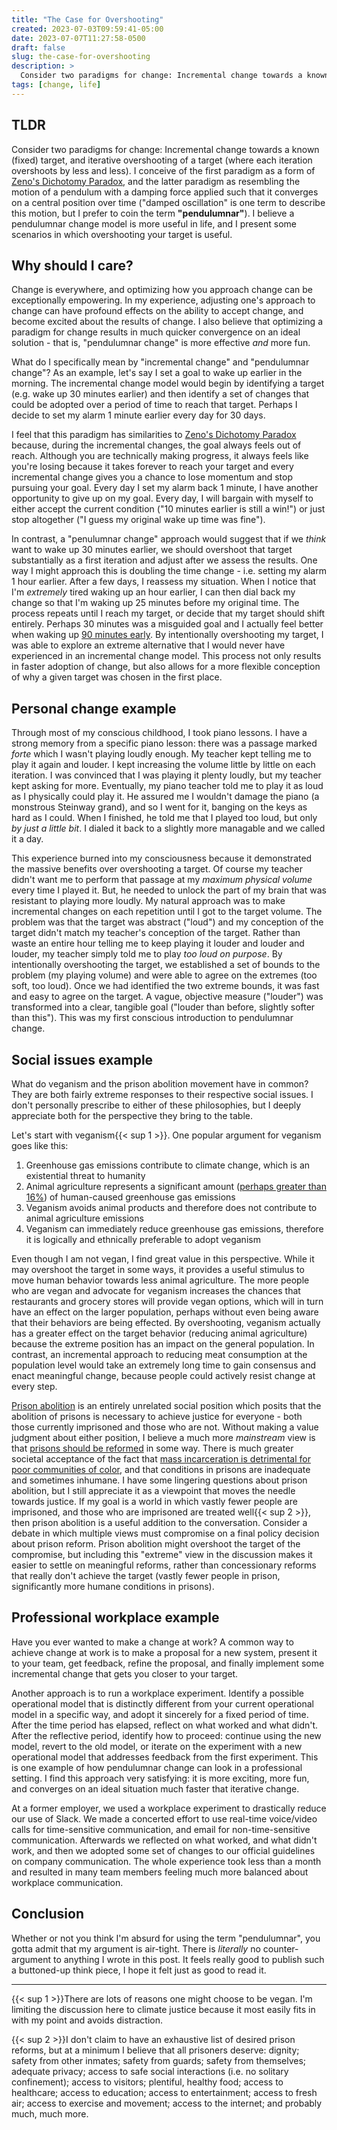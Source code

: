 ```yaml
---
title: "The Case for Overshooting"
created: 2023-07-03T09:59:41-05:00
date: 2023-07-07T11:27:58-0500
draft: false
slug: the-case-for-overshooting
description: >
  Consider two paradigms for change: Incremental change towards a known (fixed) target, and iterative overshooting of a target (where each iteration overshoots by less and less). I believe a pendulumnar change model is more useful in life, and I present some scenarios in which overshooting your target is useful.
tags: [change, life]
---
```


## TLDR

Consider two paradigms for change: Incremental change towards a known (fixed) target, and iterative overshooting of a target (where each iteration overshoots by less and less). I conceive of the first paradigm as a form of [Zeno's Dichotomy Paradox](https://plato.stanford.edu/entries/paradox-zeno/#Dic), and the latter paradigm as resembling the motion of a pendulum with a damping force applied such that it converges on a central position over time ("damped oscillation" is one term to describe this motion, but I prefer to coin the term **"pendulumnar"**). I believe a pendulumnar change model is more useful in life, and I present some scenarios in which overshooting your target is useful.

## Why should I care?

Change is everywhere, and optimizing how you approach change can be exceptionally empowering. In my experience, adjusting one's approach to change can have profound effects on the ability to accept change, and become excited about the results of change. I also believe that optimizing a paradigm for change results in much quicker convergence on an ideal solution - that is, "pendulumnar change" is more effective _and_ more fun.

What do I specifically mean by "incremental change" and "pendulumnar change"? As an example, let's say I set a goal to wake up earlier in the morning. The incremental change model would begin by identifying a target (e.g. wake up 30 minutes earlier) and then identify a set of changes that could be adopted over a period of time to reach that target. Perhaps I decide to set my alarm 1 minute earlier every day for 30 days.

I feel that this paradigm has similarities to [Zeno's Dichotomy Paradox](https://plato.stanford.edu/entries/paradox-zeno/#Dic) because, during the incremental changes, the goal always feels out of reach. Although you are technically making progress, it always feels like you're losing because it takes forever to reach your target and every incremental change gives you a chance to lose momentum and stop pursuing your goal. Every day I set my alarm back 1 minute, I have another opportunity to give up on my goal. Every day, I will bargain with myself to either accept the current condition ("10 minutes earlier is still a win!") or just stop altogether ("I guess my original wake up time was fine").

In contrast, a "penulumnar change" approach would suggest that if we _think_ want to wake up 30 minutes earlier, we should overshoot that target substantially as a first iteration and adjust after we assess the results. One way I might approach this is doubling the time change - i.e. setting my alarm 1 hour earlier. After a few days, I reassess my situation. When I notice that I'm _extremely_ tired waking up an hour earlier, I can then dial back my change so that I'm waking up 25 minutes before my original time. The process repeats until I reach my target, or decide that my target should shift entirely. Perhaps 30 minutes was a misguided goal and I actually feel better when waking up [90 minutes early](https://www.sleepfoundation.org/stages-of-sleep). By intentionally overshooting my target, I was able to explore an extreme alternative that I would never have experienced in an incremental change model. This process not only results in faster adoption of change, but also allows for a more flexible conception of why a given target was chosen in the first place.

## Personal change example

Through most of my conscious childhood, I took piano lessons. I have a strong memory from a specific piano lesson: there was a passage marked _forte_ which I wasn't playing loudly enough. My teacher kept telling me to play it again and louder. I kept increasing the volume little by little on each iteration. I was convinced that I was playing it plenty loudly, but my teacher kept asking for more. Eventually, my piano teacher told me to play it as loud as I physically could play it. He assured me I wouldn't damage the piano (a monstrous Steinway grand), and so I went for it, banging on the keys as hard as I could. When I finished, he told me that I played too loud, but only _by just a little bit_. I dialed it back to a slightly more managable and we called it a day.

This experience burned into my consciousness because it demonstrated the massive benefits over overshooting a target. Of course my teacher didn't want me to perform that passage at my _maximum physical volume_ every time I played it. But, he needed to unlock the part of my brain that was resistant to playing more loudly. My natural approach was to make incremental changes on each repetition until I got to the target volume. The problem was that the target was abstract ("loud") and my conception of the target didn't match my teacher's conception of the target. Rather than waste an entire hour telling me to keep playing it louder and louder and louder, my teacher simply told me to play _too loud on purpose_. By intentionally overshooting the target, we established a set of bounds to the problem (my playing volume) and were able to agree on the extremes (too soft, too loud). Once we had identified the two extreme bounds, it was fast and easy to agree on the target. A vague, objective measure ("louder") was transformed into a clear, tangible goal ("louder than before, slightly softer than this"). This was my first conscious introduction to pendulumnar change.

## Social issues example

What do veganism and the prison abolition movement have in common? They are both fairly extreme responses to their respective social issues. I don't personally prescribe to either of these philosophies, but I deeply appreciate both for the perspective they bring to the table.

Let's start with veganism{{< sup 1 >}}. One popular argument for veganism goes like this:

1. Greenhouse gas emissions contribute to climate change, which is an existential threat to humanity
2. Animal agriculture represents a significant amount ([perhaps greater than 16%](https://www.hsi.org/issues/climate-change/)) of human-caused greenhouse gas emissions
3. Veganism avoids animal products and therefore does not contribute to animal agriculture emissions
4. Veganism can immediately reduce greenhouse gas emissions, therefore it is logically and ethnically preferable to adopt veganism

Even though I am not vegan, I find great value in this perspective. While it may overshoot the target in some ways, it provides a useful stimulus to move human behavior towards less animal agriculture. The more people who are vegan and advocate for veganism increases the chances that restaurants and grocery stores will provide vegan options, which will in turn have an effect on the larger population, perhaps without even being aware that their behaviors are being effected. By overshooting, veganism actually has a greater effect on the target behavior (reducing animal agriculture) because the extreme position has an impact on the general population. In contrast, an incremental approach to reducing meat consumption at the population level would take an extremely long time to gain consensus and enact meaningful change, because people could actively resist change at every step.

[Prison abolition](https://en.wikipedia.org/wiki/Prison_abolition_movement) is an entirely unrelated social position which posits that the abolition of prisons is necessary to achieve justice for everyone - both those currently imprisoned and those who are not. Without making a value judgment about either position, I believe a much more _mainstream_ view is that [prisons should be reformed](https://en.wikipedia.org/wiki/Prison_reform) in some way. There is much greater societal acceptance of the fact that [mass incarceration is detrimental for poor communities of color](https://bookshop.org/p/books/the-new-jim-crow-mass-incarceration-in-the-age-of-colorblindness-anniversary-michelle-alexander/594237?ean=9781620971932), and that conditions in prisons are inadequate and sometimes inhumane. I have some lingering questions about prison abolition, but I still appreciate it as a viewpoint that moves the needle towards justice. If my goal is a world in which vastly fewer people are imprisoned, and those who are imprisoned are treated well{{< sup 2 >}}, then prison abolition is a useful addition to the conversation. Consider a debate in which multiple views must compromise on a final policy decision about prison reform. Prison abolition might overshoot the target of the compromise, but including this "extreme" view in the discussion makes it easier to settle on meaningful reforms, rather than concessionary reforms that really don't achieve the target (vastly fewer people in prison, significantly more humane conditions in prisons).

## Professional workplace example

Have you ever wanted to make a change at work? A common way to achieve change at work is to make a proposal for a new system, present it to your team, get feedback, refine the proposal, and finally implement some incremental change that gets you closer to your target.

Another approach is to run a workplace experiment. Identify a possible operational model that is distinctly different from your current operational model in a specific way, and adopt it sincerely for a fixed period of time. After the time period has elapsed, reflect on what worked and what didn't. After the reflective period, identify how to proceed: continue using the new model, revert to the old model, or iterate on the experiment with a new operational model that addresses feedback from the first experiment. This is one example of how pendulumnar change can look in a professional setting. I find this approach very satisfying: it is more exciting, more fun, and converges on an ideal situation much faster that iterative change.

At a former employer, we used a workplace experiment to drastically reduce our use of Slack. We made a concerted effort to use real-time voice/video calls for time-sensitive communication, and email for non-time-sensitive communication. Afterwards we reflected on what worked, and what didn't work, and then we adopted some set of changes to our official guidelines on company communication. The whole experience took less than a month and resulted in many team members feeling much more balanced about workplace communication.

## Conclusion

Whether or not you think I'm absurd for using the term "pendulumnar", you gotta admit that my argument is air-tight. There is _literally_ no counter-argument to anything I wrote in this post. It feels really good to publish such a buttoned-up think piece, I hope it felt just as good to read it.

---

{{< sup 1 >}}There are lots of reasons one might choose to be vegan. I'm limiting the discussion here to climate justice because it most easily fits in with my point and avoids distraction.

{{< sup 2 >}}I don't claim to have an exhaustive list of desired prison reforms, but at a minimum I believe that all prisoners deserve: dignity; safety from other inmates; safety from guards; safety from themselves; adequate privacy; access to safe social interactions (i.e. no solitary confinement); access to visitors; plentiful, healthy food; access to healthcare; access to education; access to entertainment; access to fresh air; access to exercise and movement; access to the internet; and probably much, much more.
